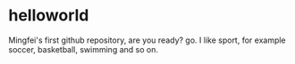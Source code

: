 # helloworld
Mingfei's first github repository, are you ready? go.
I like sport, for example soccer, basketball, swimming and so on.
